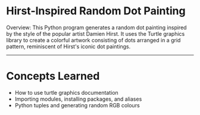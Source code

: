 # Hirst-Inspired Random Dot Painting

Overview: This Python program generates a random dot painting inspired by the style of the popular artist Damien Hirst. It uses the Turtle graphics library to create a colorful artwork consisting of dots arranged in a grid pattern, reminiscent of Hirst's iconic dot paintings.

---
# Concepts Learned
- How to use turtle graphics documentation
- Importing modules, installing packages, and aliases
- Python tuples and generating random RGB colours
